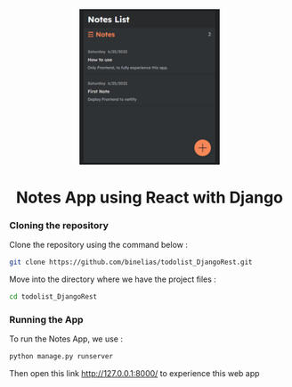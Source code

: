 <div align="center">
<img width="50%" src="https://raw.githubusercontent.com/binelias/todolist_DjangoRest/main/Pictures/Home.PNG"/>

# Notes App using React with Django

</div>

### Cloning the repository

Clone the repository using the command below :

```bash
git clone https://github.com/binelias/todolist_DjangoRest.git

```

Move into the directory where we have the project files :

```bash
cd todolist_DjangoRest

```

### Running the App

To run the Notes App, we use :

```bash
python manage.py runserver
```

Then open this link http://127.0.0.1:8000/ to experience this web app
